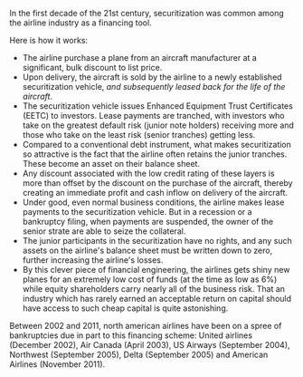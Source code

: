 In the first decade of the 21st century, securitization was common among the airline industry as a financing tool.

Here is how it works:
- The airline purchase a plane from an aircraft manufacturer at a significant, bulk discount to list price.
- Upon delivery, the aircraft is sold by the airline to a newly established securitization vehicle, *and subsequently leased back for the life of the aircraft*.
- The securitization vehicle issues Enhanced Equipment Trust Certificates (EETC) to investors. Lease payments are tranched, with investors who take on the greatest default risk (junior note holders) receiving more and those who take on the least risk (senior tranches) getting less. 
- Compared to a conventional debt instrument, what makes securitization so attractive is the fact that the airline often retains the junior tranches. These become an asset on their balance sheet.
- Any discount  associated with the low credit rating of these layers is more than offset by the discount  on the purchase of the aircraft, thereby creating an immediate profit and cash inflow on delivery of the aircraft.
- Under good, even normal business conditions, the airline makes lease payments to the securitization vehicle. But in a recession or a bankruptcy filing, when payments are suspended, the owner of the senior strate are able to seize the collateral.
- The junior participants in the securitization have no rights, and any such assets on the airline's balance sheet must be written down to zero, further increasing the airline's losses.
- By this clever piece of financial engineering, the airlines gets shiny new planes for an extremely low cost of funds (at the time as low as 6%) while equity shareholders carry nearly all of the business risk. That an industry which has rarely earned an acceptable return on capital should have access to such cheap capital is quite astonishing.

Between 2002 and 2011, north american airlines have been on a spree of bankruptcies due in part to this financing scheme: United airlines (December 2002), Air Canada (April 2003), US Airways (September 2004), Northwest (September 2005),  Delta (September 2005) and American Airlines (November 2011).